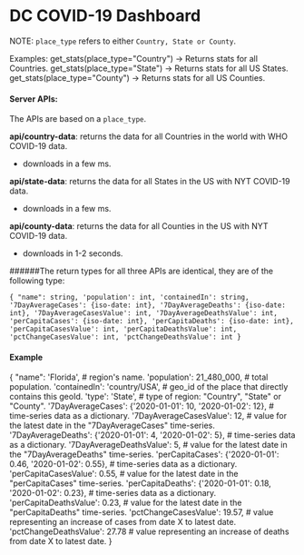 # DC COVID-19 Dashboard
NOTE: ```place_type``` refers to either ```Country, State or County```.

Examples:
get_stats(place_type="Country") -> Returns stats for all Countries.
get_stats(place_type="State") -> Returns stats for all US States.
get_stats(place_type="County") -> Returns stats for all US Counties.


#### Server APIs:
The APIs are based on a ```place_type```.

**api/country-data**: returns the data for all Countries in the world with WHO COVID-19 data.
 - downloads in a few ms.

**api/state-data**: returns the data for all States in the US with NYT COVID-19 data.
 - downloads in a few ms.

**api/county-data**: returns the data for all Counties in the US with NYT COVID-19 data.
 - downloads in 1-2 seconds.




######The return types for all three APIs are identical, they are of the following type:

``{
"name": string,
'population': int,
'containedIn': string,
'7DayAverageCases': {iso-date: int},
'7DayAverageDeaths': {iso-date: int},
'7DayAverageCasesValue': int,
'7DayAverageDeathsValue': int,
'perCapitaCases': {iso-date: int},
'perCapitaDeaths': {iso-date: int},
'perCapitaCasesValue': int,
'perCapitaDeathsValue': int,
'pctChangeCasesValue': int,
'pctChangeDeathsValue': int
}``


#### Example

{
"name": 'Florida', # region's name.
'population': 21_480_000, # total population.
'containedIn': 'country/USA', # geo_id of the place that directly contains this geoId.
'type': 'State', # type of region: "Country", "State" or "County".
'7DayAverageCases': {'2020-01-01': 10, '2020-01-02': 12}, # time-series data as a dictionary.
'7DayAverageCasesValue': 12, # value for the latest date in the "7DayAverageCases" time-series.
'7DayAverageDeaths': {'2020-01-01': 4, '2020-01-02': 5}, # time-series data as a dictionary.
'7DayAverageDeathsValue': 5, # value for the latest date in the "7DayAverageDeaths" time-series.
'perCapitaCases': {'2020-01-01': 0.46, '2020-01-02': 0.55}, # time-series data as a dictionary.
'perCapitaCasesValue': 0.55, # value for the latest date in the "perCapitaCases" time-series.
'perCapitaDeaths': {'2020-01-01': 0.18, '2020-01-02': 0.23}, # time-series data as a dictionary.
'perCapitaDeathsValue': 0.23, # value for the latest date in the "perCapitaDeaths" time-series.
'pctChangeCasesValue': 19.57, # value representing an increase of cases from date X to latest date.
'pctChangeDeathsValue': 27.78 # value representing an increase of deaths from date X to latest date.
}
